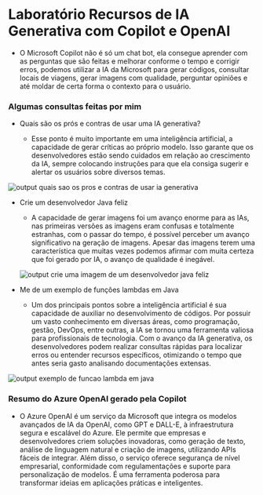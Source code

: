 # Laboratório Recursos de IA Generativa com Copilot e OpenAI

- O Microsoft Copilot não é só um chat bot, ela consegue aprender com as perguntas que são feitas e melhorar conforme o tempo e corrigir erros, podemos utilizar a IA da Microsoft para gerar códigos, consultar locais de viagens, gerar imagens com qualidade, perguntar opiniões e até moldar de certa forma o contexto para o usuário.

### Algumas consultas feitas por mim

- Quais são os prós e contras de usar uma IA generativa?
  
  - Esse ponto é muito importante em uma inteligência artificial, a capacidade de gerar críticas ao próprio modelo. Isso garante que os desenvolvedores estão sendo cuidados em relação ao crescimento da IA, sempre colocando instruções para que ela consiga sugerir e alertar os usuários sobre diversos temas.  
  
![output quais sao os pros e contras de usar ia generativa](https://github.com/user-attachments/assets/9aa12876-dbee-4cd2-b751-1e2aed3d1c1a)

- Crie um desenvolvedor Java feliz

  - A capacidade de gerar imagens foi um avanço enorme para as IAs, nas primeiras versões as imagens eram confusas e totalmente estranhas, com o passar do tempo, é possível perceber um avanço significativo na geração de imagens. Apesar das imagens terem uma característica que muitas vezes podemos afirmar com muita certeza que foi gerado por IA, o avanço de qualidade é inegável.
    
  ![output crie uma imagem de um desenvolvedor java feliz](https://github.com/user-attachments/assets/63bcb792-388f-41e9-9459-89073b3949de)


- Me de um exemplo de funções lambdas em Java
  - Um dos principais pontos sobre a inteligência artificial é sua capacidade de auxiliar no desenvolvimento de códigos. Por possuir um vasto conhecimento em diversas áreas, como programação, gestão, DevOps, entre outras, a IA se tornou uma ferramenta valiosa para profissionais de tecnologia. Com o avanço da IA generativa, os desenvolvedores podem realizar consultas rápidas para localizar erros ou entender recursos específicos, otimizando o tempo que antes seria gasto analisando documentações extensas.

![output exemplo de funcao lambda em java](https://github.com/user-attachments/assets/c1f238b7-50f9-4d0d-8f1d-ef3de4c5ee5f)

### Resumo do Azure OpenAI gerado pela Copilot

- O Azure OpenAI é um serviço da Microsoft que integra os modelos avançados de IA da OpenAI, como GPT e DALL-E, à infraestrutura segura e escalável do Azure. Ele permite que empresas e desenvolvedores criem soluções inovadoras, como geração de texto, análise de linguagem natural e criação de imagens, utilizando APIs fáceis de integrar. Além disso, o serviço oferece segurança de nível empresarial, conformidade com regulamentações e suporte para personalização de modelos. É uma ferramenta poderosa para transformar ideias em aplicações práticas e inteligentes.
